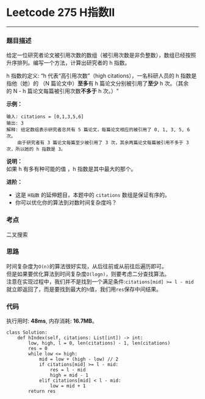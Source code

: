 # Leetcode 275 H指数II
***
### 题目描述

给定一位研究者论文被引用次数的数组（被引用次数是非负整数），数组已经按照升序排列。编写一个方法，计算出研究者的 h 指数。

h 指数的定义: “h 代表“高引用次数”（high citations），一名科研人员的 h 指数是指他（她）的 （N 篇论文中）**至多**有 h 篇论文分别被引用了**至少** h 次。（其余的 N - h 篇论文每篇被引用次数**不多于** h 次。）"

**示例：**

	输入: citations = [0,1,3,5,6]
	输出: 3 
	解释: 给定数组表示研究者总共有 5 篇论文，每篇论文相应的被引用了 0, 1, 3, 5, 6 次。
		由于研究者有 3 篇论文每篇至少被引用了 3 次，其余两篇论文每篇被引用不多于 3 次，所以她的 h 指数是 3。

**说明：**      
如果 h 有多有种可能的值 ，h 指数是其中最大的那个。  


**进阶：**

* 这是 `H指数` 的延伸题目，本题中的 `citations` 数组是保证有序的。
* 你可以优化你的算法到对数时间复杂度吗？

### 考点

二叉搜索

### 思路 
时间复杂度为`O(n)`的算法很好实现，从后往前或从前往后遍历即可。  
但是如果要优化算法到时间复杂度`O(logn)`，则要考虑二分查找算法。  
注意在实现过程中，我们并不是找到一个满足条件:`citations[mid] >= l - mid`就立即返回了，而是要找到最大的`h`值，我们用`res`保存中间结果。


### 代码
执行用时: **48ms**, 内存消耗: **16.7MB**。

```
class Solution:
    def hIndex(self, citations: List[int]) -> int:
        low, high, l = 0, len(citations) - 1, len(citations)
        res = 0
        while low <= high:
            mid = low + (high - low) // 2
            if citations[mid] >= l - mid:
                res = l - mid
                high = mid - 1
            elif citations[mid] < l - mid:
                low = mid + 1
        return res
```




